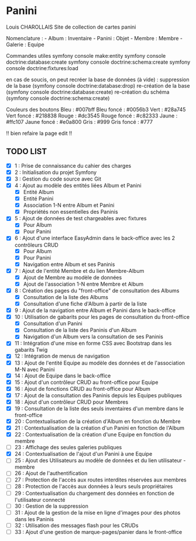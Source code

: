 # Panini
Louis CHAROLLAIS
Site de collection de cartes panini

Nomenclature :
    - Album : Inventaire
    - Panini : Objet
    - Membre : Membre
    - Galerie : Equipe

Commandes utiles
symfony console make:entity
symfony console doctrine:database:create
symfony console doctrine:schema:create
symfony console doctrine:fixtures:load

en cas de soucis, on peut recréer la base de données (à vide) :
suppression de la base (symfony console doctrine:database:drop)
re-création de la base (symfony console doctrine:database:create)
re-création du schéma (symfony console doctrine:schema:create)

Couleurs des boutons
Bleu : #007bff
Bleu foncé : #0056b3
Vert : #28a745
Vert foncé : #218838
Rouge : #dc3545
Rouge foncé : #c82333
Jaune : #ffc107
Jaune foncé : #e0a800
Gris : #999
Gris foncé : #777

!! bien refaire la page edit !!

## TODO LIST

- [x] 1 : Prise de connaissance du cahier des charges
- [x] 2 : Initialisation du projet Symfony
- [x] 3 : Gestion du code source avec Git
- [x] 4 : Ajout au modèle des entités liées Album et Panini
    - [x] Entité Album
    - [x] Entité Panini
    - [x] Association 1-N entre Album et Panini
    - [x] Propriétés non essentielles des Paninis
- [x] 5 : Ajout de données de test chargeables avec fixtures
    - [x] Pour Album
    - [x] Pour Panini
- [x] 6 : Ajout d'une interface EasyAdmin dans le back-office avec les 2 contrôleurs CRUD
    - [x] Pour Album
    - [x] Pour Panini
    - [x] Navigation entre Album et ses Paninis
- [x] 7 : Ajout de l'entité Membre et du lien Membre-Album
    - [x] Ajout de Membre au modèle de données
    - [x] Ajout de l'association 1-N entre Membre et Album
- [x] 8 : Création des pages du "front-office" de consultation des Albums
    - [x] Consultation de la liste des Albums
    - [x] Consultation d'une fiche d'Album à partir de la liste
- [x] 9 : Ajout de la navigation entre Album et Panini dans le back-office
- [x] 10 : Utilisation de gabarits pour les pages de consultation du front-office
    - [x] Consultation d'un Panini
    - [x] Consultation de la liste des Paninis d'un Album
    - [x] Navigation d'un Album vers la consultation de ses Paninis
- [x] 11 : Intégration d'une mise en forme CSS avec Bootstrap dans les gabarits Twig
- [x] 12 : Intégration de menus de navigation
- [x] 13 : Ajout de l'entité Equipe au modèle des données et de l'association M-N avec Panini
- [x] 14 : Ajout de Equipe dans le back-office
- [x] 15 : Ajout d'un contrôleur CRUD au front-office pour Equipe
- [x] 16 : Ajout de fonctions CRUD au front-office pour Album
- [x] 17 : Ajout de la consultation des Paninis depuis les Equipes publiques
- [x] 18 : Ajout d'un contrôleur CRUD pour Membres
- [x] 19 : Consultation de la liste des seuls inventaires d'un membre dans le front-office
- [x] 20 : Contextualisation de la création d'Album en fonction du Membre
- [x] 21 : Contextualisation de la création d'un Panini en fonction de l'Album
- [x] 22 : Contextualisation de la création d'une Equipe en fonction du membre
- [ ] 23 : Affichage des seules galeries publiques
- [x] 24 : Contextualisation de l'ajout d'un Panini à une Equipe
- [ ] 25 : Ajout des Utilisateurs au modèle de données et du lien utilisateur - membre
- [ ] 26 : Ajout de l'authentification
- [ ] 27 : Protection de l'accès aux routes interdites réservées aux membres
- [ ] 28 : Protection de l'accès aux données à leurs seuls propriétaires
- [ ] 29 : Contextualisation du chargement des données en fonction de l'utilisateur connecté
- [ ] 30 : Gestion de la suppression
- [ ] 31 : Ajout de la gestion de la mise en ligne d'images pour des photos dans les Paninis
- [ ] 32 : Utilisation des messages flash pour les CRUDs
- [ ] 33 : Ajout d'une gestion de marque-pages/panier dans le front-office